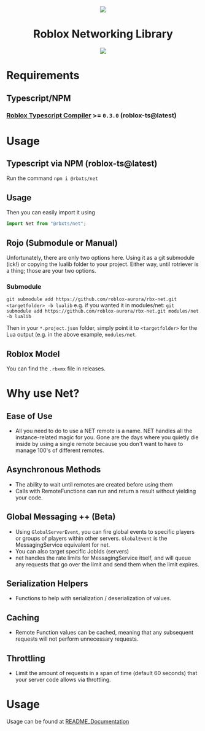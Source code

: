 <div align="center">
	<img src="https://assets.vorlias.com/i1/net-tsx.png"/>
</div>
<div align="center">
	<h1>Roblox Networking Library</h1>
    	<a href="https://www.npmjs.com/package/@rbxts/net">
		<img src="https://badge.fury.io/js/%40rbxts%2Fnet.svg"></img>
	</a>
</div>

Requirements
=============
Typescript/NPM
-----------
### [Roblox Typescript Compiler](https://github.com/roblox-ts/roblox-ts) >= `0.3.0` (roblox-ts@latest)

Usage
=============
Typescript via NPM (roblox-ts@latest)
-------------

Run the command
`npm i @rbxts/net`

Usage
----------

Then you can easily import it using
```ts
import Net from "@rbxts/net";
```

Rojo (Submodule or Manual)
-------------
Unfortunately, there are only two options here. Using it as a git submodule (ick!) or copying the lualib folder to your project.
Either way, until rotriever is a thing; those are your two options.

### Submodule
`git submodule add https://github.com/roblox-aurora/rbx-net.git <targetfolder> -b lualib`
e.g. if you wanted it in modules/net: `git submodule add https://github.com/roblox-aurora/rbx-net.git modules/net -b lualib`

Then in your `*.project.json` folder, simply point it to `<targetfolder>` for the Lua output (e.g. in the above example, `modules/net`.

Roblox Model
-------------
You can find the `.rbxmx` file in releases.

Why use Net?
============
## Ease of Use
- All you need to do to use a NET remote is a name. NET handles all the instance-related magic for you. Gone are the days where you quietly die inside by using a single remote because you don't want to have to manage 100's of different remotes.

## Asynchronous Methods
- The ability to wait until remotes are created before using them
- Calls with RemoteFunctions can run and return a result without yielding your code.

## Global Messaging ++ (Beta)
- Using `GlobalServerEvent`, you can fire global events to specific players or groups of players within other servers. `GlobalEvent` is the MessagingService equivalent for net.
- You can also target specific JobIds (servers)
- net handles the rate limits for MessagingService itself, and will queue any requests that go over the limit and send them when the limit expires.

## Serialization Helpers
- Functions to help with serialization / deserialization of values.

## Caching
- Remote Function values can be cached, meaning that any subsequent requests will not perform unnecessary requests.

## Throttling
- Limit the amount of requests in a span of time (default 60 seconds) that your server code allows via throttling.

Usage
============
Usage can be found at [README_Documentation](https://github.com/roblox-aurora/rbx-net/wiki/README_Documentation)
